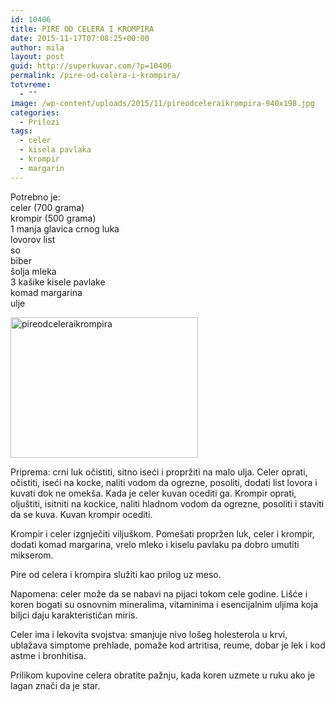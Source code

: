 ```yaml
---
id: 10406
title: PIRE OD CELERA I KROMPIRA
date: 2015-11-17T07:08:25+00:00
author: mila
layout: post
guid: http://superkuvar.com/?p=10406
permalink: /pire-od-celera-i-krompira/
totvreme:
  - ""
image: /wp-content/uploads/2015/11/pireodceleraikrompira-940x198.jpg
categories:
  - Prilozi
tags:
  - celer
  - kisela pavlaka
  - krompir
  - margarin
---
```

Potrebno je:  
celer (700 grama)  
krompir (500 grama)  
1 manja glavica crnog luka  
lovorov list  
so  
biber  
šolja mleka  
3 kašike kisele pavlake  
komad margarina  
ulje

[<img class="alignnone size-medium wp-image-10408" src="//superkuvar.com/wp-content/uploads/2015/11/pireodceleraikrompira-300x225.jpg" alt="pireodceleraikrompira" width="300" height="225" />](//superkuvar.com/wp-content/uploads/2015/11/pireodceleraikrompira-e1447743182460.jpg)

Priprema: crni luk očistiti, sitno iseći i propržiti na malo ulja. Celer oprati, očistiti, iseći na kocke, naliti vodom da ogrezne, posoliti, dodati list lovora i kuvati dok ne omekša. Kada je celer kuvan ocediti ga. Krompir oprati, oljuštiti, isitniti na kockice, naliti hladnom vodom da ogrezne, posoliti i staviti da se kuva. Kuvan krompir ocediti.

Krompir i celer izgnječiti viljuškom. Pomešati propržen luk, celer i krompir, dodati komad margarina, vrelo mleko i kiselu pavlaku pa dobro umutiti mikserom.

Pire od celera i krompira služiti kao prilog uz meso.

Napomena: celer može da se nabavi na pijaci tokom cele godine. Lišće i koren bogati su osnovnim mineralima, vitaminima i esencijalnim uljima koja biljci daju karakterističan miris.

Celer ima i lekovita svojstva: smanjuje nivo lošeg holesterola u krvi, ublažava simptome prehlade, pomaže kod artritisa, reume, dobar je lek i kod astme i bronhitisa.

Prilikom kupovine celera obratite pažnju, kada koren uzmete u ruku ako je lagan znači da je star.